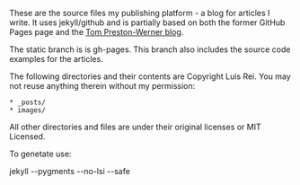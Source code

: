 These are the source files my publishing platform - a blog for articles I write.
It uses jekyll/github and is partially based on both the former GitHub Pages page and the [Tom Preston-Werner blog](http://github.com/mojombo/jekyll).

The static branch is is gh-pages.
This branch also includes the source code examples for the articles.

The following directories and their contents are Copyright Luis Rei. You may not reuse anything therein without my permission:

    * _posts/
    * images/

All other directories and files are under their original licenses or MIT Licensed.

To genetate use:

   jekyll --pygments --no-lsi --safe 
